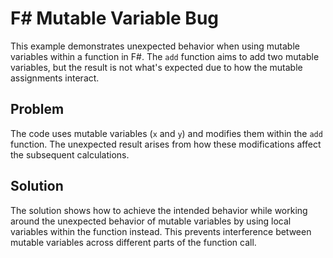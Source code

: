 # F# Mutable Variable Bug

This example demonstrates unexpected behavior when using mutable variables within a function in F#. The `add` function aims to add two mutable variables, but the result is not what's expected due to how the mutable assignments interact.

## Problem

The code uses mutable variables (`x` and `y`) and modifies them within the `add` function. The unexpected result arises from how these modifications affect the subsequent calculations.

## Solution

The solution shows how to achieve the intended behavior while working around the unexpected behavior of mutable variables by using local variables within the function instead. This prevents interference between mutable variables across different parts of the function call.